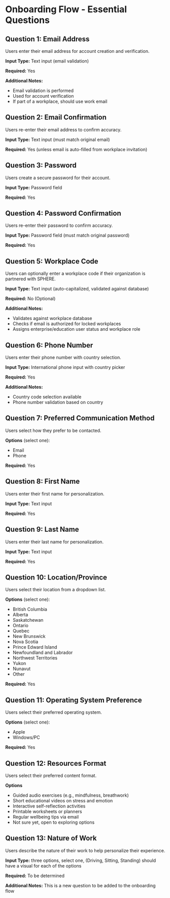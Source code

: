 # Onboarding Flow - Essential Questions

## Question 1: Email Address

Users enter their email address for account creation and verification.

**Input Type:** Text input (email validation)

**Required:** Yes

**Additional Notes:**

- Email validation is performed
- Used for account verification
- If part of a workplace, should use work email

## Question 2: Email Confirmation

Users re-enter their email address to confirm accuracy.

**Input Type:** Text input (must match original email)

**Required:** Yes (unless email is auto-filled from workplace invitation)

## Question 3: Password

Users create a secure password for their account.

**Input Type:** Password field

**Required:** Yes

## Question 4: Password Confirmation

Users re-enter their password to confirm accuracy.

**Input Type:** Password field (must match original password)

**Required:** Yes

## Question 5: Workplace Code

Users can optionally enter a workplace code if their organization is partnered with SPHERE.

**Input Type:** Text input (auto-capitalized, validated against database)

**Required:** No (Optional)

**Additional Notes:**

- Validates against workplace database
- Checks if email is authorized for locked workplaces
- Assigns enterprise/education user status and workplace role

## Question 6: Phone Number

Users enter their phone number with country selection.

**Input Type:** International phone input with country picker

**Required:** Yes

**Additional Notes:**

- Country code selection available
- Phone number validation based on country

## Question 7: Preferred Communication Method

Users select how they prefer to be contacted.

**Options** (select one):

- Email
- Phone

**Required:** Yes

## Question 8: First Name

Users enter their first name for personalization.

**Input Type:** Text input

**Required:** Yes

## Question 9: Last Name

Users enter their last name for personalization.

**Input Type:** Text input

**Required:** Yes

## Question 10: Location/Province

Users select their location from a dropdown list.

**Options** (select one):

- British Columbia
- Alberta
- Saskatchewan
- Ontario
- Quebec
- New Brunswick
- Nova Scotia
- Prince Edward Island
- Newfoundland and Labrador
- Northwest Territories
- Yukon
- Nunavut
- Other

**Required:** Yes

## Question 11: Operating System Preference

Users select their preferred operating system.

**Options** (select one):

- Apple
- Windows/PC

**Required:** Yes

## Question 12: Resources Format

Users select their preferred content format.

**Options**

- Guided audio exercises (e.g., mindfulness, breathwork)
- Short educational videos on stress and emotion
- Interactive self-reflection activities
- Printable worksheets or planners
- Regular wellbeing tips via email
- Not sure yet, open to exploring options

## Question 13: Nature of Work

Users describe the nature of their work to help personalize their experience.

**Input Type:** three options, select one, (Driving, Sitting, Standing) should have a visual for each of the options

**Required:** To be determined

**Additional Notes:** This is a new question to be added to the onboarding flow
